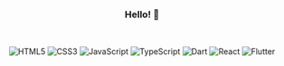 <div align="center">
  
<!-- ![Hits](https://hits.seeyoufarm.com/api/count/incr/badge.svg?url=https%3A%2F%2Fgithub.com%2Fseok-pyo&count_bg=%23708FFF&title_bg=%23555555&icon=&icon_color=%23E7E7E7&title=visit&edge_flat=true) -->
### Hello! 👋

<br>



![HTML5](https://img.shields.io/badge/HTML5-0A2540?style=for-the-badge&logo=html5&logoColor=white)
![CSS3](https://img.shields.io/badge/CSS3-0A2540?style=for-the-badge&logo=css3&logoColor=white)
![JavaScript](https://img.shields.io/badge/JavaScript-0A2540?style=for-the-badge&logo=javascript&logoColor=white)
![TypeScript](https://img.shields.io/badge/TypeScript-0A2540?style=for-the-badge&logo=typescript&logoColor=white)
![Dart](https://img.shields.io/badge/Dart-0A2540?style=for-the-badge&logo=dart&logoColor=white)
![React](https://img.shields.io/badge/React-0A2540?style=for-the-badge&logo=react&logoColor=white)
![Flutter](https://img.shields.io/badge/Flutter-0A2540?style=for-the-badge&logo=flutter&logoColor=white)




</div>



